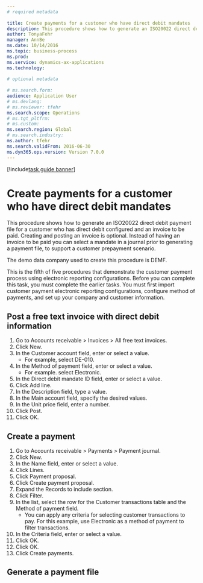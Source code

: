 ```yaml
--- 
# required metadata 
 
title: Create payments for a customer who have direct debit mandates
description: This procedure shows how to generate an ISO20022 direct debit payment file for a customer who has direct debit configured and an invoice to be paid. 
author: TonyaFehr 
manager: AnnBe 
ms.date: 10/14/2016
ms.topic: business-process 
ms.prod:  
ms.service: dynamics-ax-applications 
ms.technology:  
 
# optional metadata 
 
# ms.search.form:   
audience: Application User 
# ms.devlang:  
# ms.reviewer: tfehr 
ms.search.scope: Operations 
# ms.tgt_pltfrm:  
# ms.custom:  
ms.search.region: Global
# ms.search.industry: 
ms.author: tfehr 
ms.search.validFrom: 2016-06-30 
ms.dyn365.ops.version: Version 7.0.0 
---
```


[!include[task guide banner](.../includes/task-guide-banner.md)]

# Create payments for a customer who have direct debit mandates

This procedure shows how to generate an ISO20022 direct debit payment file for a customer who has direct debit configured and an invoice to be paid. Creating and posting an invoice is optional. Instead of having an invoice to be paid you can select a mandate in a journal prior to generating a payment file, to support a customer prepayment scenario.

The demo data company used to create this procedure is DEMF.

This is the fifth of five procedures that demonstrate the customer payment process using electronic reporting configurations. Before you can complete this task, you must complete the earlier tasks. You must first import customer payment electronic reporting configurations, configure method of payments, and set up your company and customer information. 


## Post a free text invoice with direct debit information
1. Go to Accounts receivable > Invoices > All free text invoices.
2. Click New.
3. In the Customer account field, enter or select a value.
    * For example, select DE-010.  
4. In the Method of payment field, enter or select a value.
    * For example. select Electronic.  
5. In the Direct debit mandate ID field, enter or select a value.
6. Click Add line.
7. In the Description field, type a value.
8. In the Main account field, specify the desired values.
9. In the Unit price field, enter a number.
10. Click Post.
11. Click OK.

## Create a payment
1. Go to Accounts receivable > Payments > Payment journal.
2. Click New.
3. In the Name field, enter or select a value.
4. Click Lines.
5. Click Payment proposal.
6. Click Create payment proposal.
7. Expand the Records to include section.
8. Click Filter.
9. In the list, select the row for the Customer transactions table and the Method of payment field.
    * You can apply any criteria for selecting customer transactions to pay. For this example, use Electronic as a method of payment to filter transactions.  
10. In the Criteria field, enter or select a value.
11. Click OK.
12. Click OK.
13. Click Create payments.

## Generate a payment file

